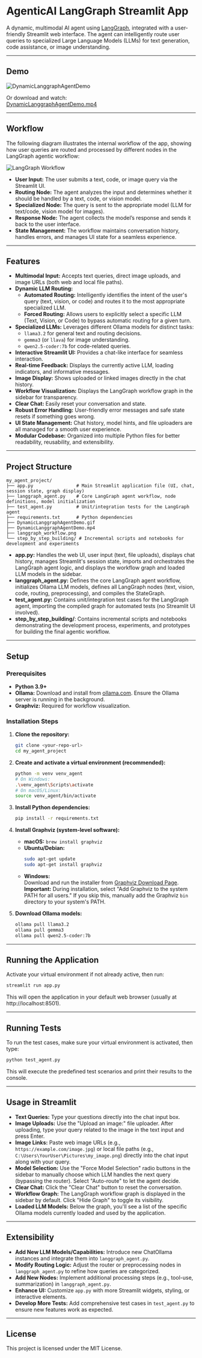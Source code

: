 # AgenticAI LangGraph Streamlit App

A dynamic, multimodal AI agent using [LangGraph](https://github.com/langchain-ai/langgraph), integrated with a user-friendly Streamlit web interface. The agent can intelligently route user queries to specialized Large Language Models (LLMs) for text generation, code assistance, or image understanding.

---

## Demo

![DynamicLanggraphAgentDemo](DynamicLanggraphAgentDemo.gif)

Or download and watch:  
[DynamicLanggraphAgentDemo.mp4](DynamicLanggraphAgentDemo.mp4)

---

## Workflow

The following diagram illustrates the internal workflow of the app, showing how user queries are routed and processed by different nodes in the LangGraph agentic workflow:

![LangGraph Workflow](langgraph_workflow.png)

- **User Input:** The user submits a text, code, or image query via the Streamlit UI.
- **Routing Node:** The agent analyzes the input and determines whether it should be handled by a text, code, or vision model.
- **Specialized Node:** The query is sent to the appropriate model (LLM for text/code, vision model for images).
- **Response Node:** The agent collects the model’s response and sends it back to the user interface.
- **State Management:** The workflow maintains conversation history, handles errors, and manages UI state for a seamless experience.

---

## Features

- **Multimodal Input:** Accepts text queries, direct image uploads, and image URLs (both web and local file paths).
- **Dynamic LLM Routing:**
  - **Automated Routing:** Intelligently identifies the intent of the user's query (text, vision, or code) and routes it to the most appropriate specialized LLM.
  - **Forced Routing:** Allows users to explicitly select a specific LLM (Text, Vision, or Code) to bypass automatic routing for a given turn.
- **Specialized LLMs:** Leverages different Ollama models for distinct tasks:
  - `llama3.2` for general text and routing decisions.
  - `gemma3` (or `llava`) for image understanding.
  - `qwen2.5-coder:7b` for code-related queries.
- **Interactive Streamlit UI:** Provides a chat-like interface for seamless interaction.
- **Real-time Feedback:** Displays the currently active LLM, loading indicators, and informative messages.
- **Image Display:** Shows uploaded or linked images directly in the chat history.
- **Workflow Visualization:** Displays the LangGraph workflow graph in the sidebar for transparency.
- **Clear Chat:** Easily reset your conversation and state.
- **Robust Error Handling:** User-friendly error messages and safe state resets if something goes wrong.
- **UI State Management:** Chat history, model hints, and file uploaders are all managed for a smooth user experience.
- **Modular Codebase:** Organized into multiple Python files for better readability, reusability, and extensibility.

---

## Project Structure

```
my_agent_project/
├── app.py                # Main Streamlit application file (UI, chat, session state, graph display)
├── langgraph_agent.py    # Core LangGraph agent workflow, node definitions, model initialization
├── test_agent.py         # Unit/integration tests for the LangGraph agent
├── requirements.txt      # Python dependencies
├── DynamicLanggraphAgentDemo.gif
├── DynamicLanggraphAgentDemo.mp4
├── langgraph_workflow.png
└── step_by_step_building/ # Incremental scripts and notebooks for development and experiments
```

- **app.py:** Handles the web UI, user input (text, file uploads), displays chat history, manages Streamlit's session state, imports and orchestrates the LangGraph agent logic, and displays the workflow graph and loaded LLM models in the sidebar.
- **langgraph_agent.py:** Defines the core LangGraph agent workflow, initializes Ollama LLM models, defines all LangGraph nodes (text, vision, code, routing, preprocessing), and compiles the StateGraph.
- **test_agent.py:** Contains unit/integration test cases for the LangGraph agent, importing the compiled graph for automated tests (no Streamlit UI involved).
- **step_by_step_building/**: Contains incremental scripts and notebooks demonstrating the development process, experiments, and prototypes for building the final agentic workflow.

---

## Setup

### Prerequisites

- **Python 3.9+**
- **Ollama:** Download and install from [ollama.com](https://ollama.com/). Ensure the Ollama server is running in the background.
- **Graphviz:** Required for workflow visualization.

### Installation Steps

1. **Clone the repository:**
    ```sh
    git clone <your-repo-url>
    cd my_agent_project
    ```

2. **Create and activate a virtual environment (recommended):**
    ```sh
    python -m venv venv_agent
    # On Windows:
    .\venv_agent\Scripts\activate
    # On macOS/Linux:
    source venv_agent/bin/activate
    ```

3. **Install Python dependencies:**
    ```sh
    pip install -r requirements.txt
    ```

4. **Install Graphviz (system-level software):**
    - **macOS:** `brew install graphviz`
    - **Ubuntu/Debian:**  
      ```sh
      sudo apt-get update
      sudo apt-get install graphviz
      ```
    - **Windows:**  
      Download and run the installer from [Graphviz Download Page](https://graphviz.org/download/).  
      **Important:** During installation, select "Add Graphviz to the system PATH for all users." If you skip this, manually add the Graphviz `bin` directory to your system's PATH.

5. **Download Ollama models:**
    ```sh
    ollama pull llama3.2
    ollama pull gemma3
    ollama pull qwen2.5-coder:7b
    ```

---

## Running the Application

Activate your virtual environment if not already active, then run:

```sh
streamlit run app.py
```

This will open the application in your default web browser (usually at http://localhost:8501).

---

## Running Tests

To run the test cases, make sure your virtual environment is activated, then type:

```sh
python test_agent.py
```

This will execute the predefined test scenarios and print their results to the console.

---

## Usage in Streamlit

- **Text Queries:** Type your questions directly into the chat input box.
- **Image Uploads:** Use the "Upload an image:" file uploader. After uploading, type your query related to the image in the text input and press Enter.
- **Image Links:** Paste web image URLs (e.g., `https://example.com/image.jpg`) or local file paths (e.g., `C:\Users\YourUser\Pictures\my_image.png`) directly into the chat input along with your query.
- **Model Selection:** Use the "Force Model Selection" radio buttons in the sidebar to manually choose which LLM handles the next query (bypassing the router). Select "Auto-route" to let the agent decide.
- **Clear Chat:** Click the "Clear Chat" button to reset the conversation.
- **Workflow Graph:** The LangGraph workflow graph is displayed in the sidebar by default. Click "Hide Graph" to toggle its visibility.
- **Loaded LLM Models:** Below the graph, you'll see a list of the specific Ollama models currently loaded and used by the application.

---

## Extensibility

- **Add New LLM Models/Capabilities:** Introduce new ChatOllama instances and integrate them into `langgraph_agent.py`.
- **Modify Routing Logic:** Adjust the router or preprocessing nodes in `langgraph_agent.py` to refine how queries are categorized.
- **Add New Nodes:** Implement additional processing steps (e.g., tool-use, summarization) in `langgraph_agent.py`.
- **Enhance UI:** Customize `app.py` with more Streamlit widgets, styling, or interactive elements.
- **Develop More Tests:** Add comprehensive test cases in `test_agent.py` to ensure new features work as expected.

---

## License

This project is licensed under the MIT License.
